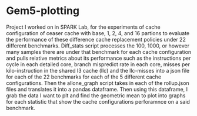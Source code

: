 # Gem5-plotting
Project I worked on in SPARK Lab, for the experiments of cache configuration of ceaser cache with base, 1, 2, 4, and 16 partions to evaluate the performance of these difference cache replacement policies under 22 different benchmarks. Diff_stats script processes the 100, 1000, or however many samples there are under that benchmark for each cache configuration and pulls relative metrics about its performance such as the instructions per cycle in each detailed core, branch mispredict rate in each core, misses per kilo-instruction in the shared l3 cache (llc) and the llc-misses into a json file for each of the 22 benchmarks for each of the 5 different cache configurations. Then the allone_graph script takes in each of the rollup.json files and translates it into a pandas dataframe. Then using this dataframe, I grab the data I want to plt and find the geometric mean to plot into graphs for each statistic that show the cache configurations perforamnce on a said benchmark.
